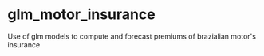 # glm_motor_insurance
Use of glm models to compute and forecast premiums of brazialian motor's insurance 
